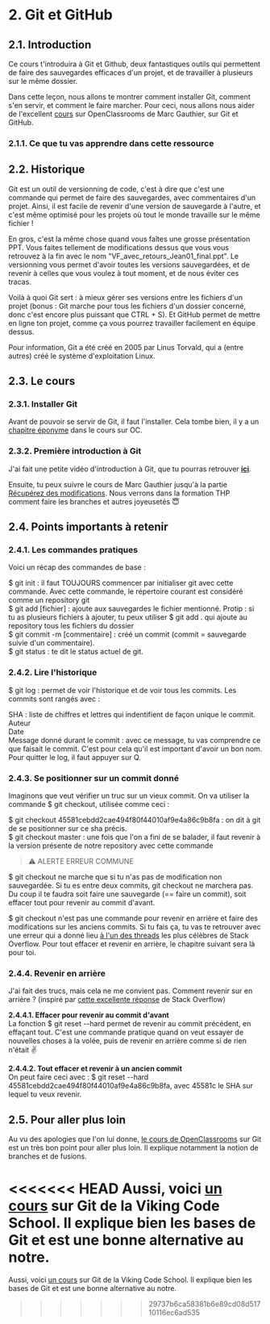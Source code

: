 # **2. Git et GitHub**
## **2.1. Introduction**
Ce cours t'introduira à Git et Github, deux fantastiques outils qui permettent de faire des sauvegardes efficaces d'un projet, et de travailler à plusieurs sur le même dossier.

Dans cette leçon, nous allons te montrer comment installer Git, comment s'en servir, et comment le faire marcher. Pour ceci, nous allons nous aider de l'excellent [cours](https://openclassrooms.com/fr/courses/2342361-gerez-votre-code-avec-git-et-github) sur OpenClassrooms de Marc Gauthier, sur Git et GitHub.

### **2.1.1. Ce que tu vas apprendre dans cette ressource**  
## **2.2. Historique**  
Git est un outil de versionning de code, c'est à dire que c'est une commande qui permet de faire des sauvegardes, avec commentaires d'un projet. Ainsi, il est facile de revenir d'une version de sauvegarde à l'autre, et c'est même optimisé pour les projets où tout le monde travaille sur le même fichier !

En gros, c'est la même chose quand vous faîtes une grosse présentation PPT. Vous faites tellement de modifications dessus que vous vous retrouvez à la fin avec le nom "VF_avec_retours_Jean01_final.ppt". Le versionning vous permet d'avoir toutes les versions sauvegardées, et de revenir à celles que vous voulez à tout moment, et de nous éviter ces tracas.

Voilà à quoi Git sert : à mieux gérer ses versions entre les fichiers d'un projet (bonus : Git marche pour tous les fichiers d'un dossier concerné, donc c'est encore plus puissant que CTRL + S). Et GitHub permet de mettre en ligne ton projet, comme ça vous pourrez travailler facilement en équipe dessus.

Pour information, Git a été créé en 2005 par Linus Torvald, qui a (entre autres) créé le système d'exploitation Linux.

## **2.3. Le cours**
### **2.3.1. Installer Git**  
Avant de pouvoir se servir de Git, il faut l'installer. Cela tombe bien, il y a un [chapitre éponyme](https://openclassrooms.com/fr/courses/2342361-gerez-votre-code-avec-git-et-github/2433596-installez-git) dans le cours sur OC.

### **2.3.2.** Première introduction à Git
J'ai fait une petite vidéo d'introduction à Git, que tu pourras retrouver [**ici**](https://youtu.be/ggaMadCKjko).



Ensuite, tu peux suivre le cours de Marc Gauthier jusqu'à la partie [Récupérez des modifications](https://openclassrooms.com/fr/courses/2342361-gerez-votre-code-avec-git-et-github). Nous verrons dans la formation THP comment faire les branches et autres joyeusetés 😇

## **2.4. Points importants à retenir**
### **2.4.1. Les commandes pratiques**  
Voici un récap des commandes de base :

$ git init : il faut TOUJOURS commencer par initialiser git avec cette commande. Avec cette commande, le répertoire courant est considéré comme un repository git    
$ git add [fichier] : ajoute aux sauvegardes le fichier mentionné. Protip : si tu as plusieurs fichiers à ajouter, tu peux utiliser $ git add . qui ajoute au repository tous les fichiers du dossier   
$ git commit -m [commentaire] : créé un commit (commit = sauvegarde suivie d'un commentaire).  
$ git status : te dit le status actuel de git.   
  
### **2.4.2. Lire l'historique**   
$ git log : permet de voir l'historique et de voir tous les commits. Les commits sont rangés avec :  

SHA : liste de chiffres et lettres qui indentifient de façon unique le commit.  
Auteur  
Date  
Message donné durant le commit : avec ce message, tu vas comprendre ce que faisait le commit. C'est pour cela qu'il est important d'avoir un bon nom.  
Pour quitter le log, il faut appuyer sur Q.  
   
### **2.4.3.** Se positionner sur un commit donné  
Imaginons que veut vérifier un truc sur un vieux commit. On va utiliser la commande $ git checkout, utilisée comme ceci :  
  
$ git checkout 45581cebdd2cae494f80f44010af9e4a86c9b8fa : on dit à git de se positionner sur ce sha précis.  
$ git checkout master : une fois que l'on a fini de se balader, il faut revenir à la version présente de notre repository avec cette commande  
  
>⚠️ ALERTE ERREUR COMMUNE  
    
$ git checkout ne marche que si tu n'as pas de modification non sauvegardée. Si tu es entre deux commits, git checkout ne marchera pas. Du coup il te faudra soit faire une sauvegarde (== faire un commit), soit effacer tout pour revenir au commit d'avant.

$ git checkout n'est pas une commande pour revenir en arrière et faire des modifications sur les anciens commits. Si tu fais ça, tu vas te retrouver avec une erreur qui a donné lieu [à l'un des threads](https://stackoverflow.com/questions/5772192/how-can-i-reconcile-detached-head-with-master-origin) les plus célèbres de Stack Overflow. Pour tout effacer et revenir en arrière, le chapitre suivant sera là pour toi.  

### **2.4.4. Revenir en arrière**  
J'ai fait des trucs, mais cela ne me convient pas. Comment revenir sur en arrière ? (inspiré par [cette excellente réponse](https://stackoverflow.com/questions/4114095/how-to-revert-a-git-repository-to-a-previous-commit/4114122#4114122) de Stack Overflow)  

**2.4.4.1. Effacer pour revenir au commit d'avant**  
La fonction $ git reset --hard permet de revenir au commit précédent, en effaçant tout. C'est une commande pratique quand on veut essayer de nouvelles choses à la volée, puis de revenir en arrière comme si de rien n'était ✌️

**2.4.4.2. Tout effacer et revenir à un ancien commit**  
On peut faire ceci avec : $ git reset --hard 45581cebdd2cae494f80f44010af9e4a86c9b8fa, avec 45581c le SHA sur lequel tu veux revenir.

## **2.5. Pour aller plus loin**
Au vu des apologies que l'on lui donne, [le cours de OpenClassrooms](https://openclassrooms.com/fr/courses/2342361-gerez-votre-code-avec-git-et-github) sur Git est un très bon point pour aller plus loin. Il explique notamment la notion de branches et de fusions.

<<<<<<< HEAD
Aussi, voici [un cours](https://www.vikingcodeschool.com/web-development-basics/getting-to-know-git) sur Git de la Viking Code School. Il explique bien les bases de Git et est une bonne alternative au notre.
=======
Aussi, voici [un cours](https://www.vikingcodeschool.com/web-development-basics/getting-to-know-git) sur Git de la Viking Code School. Il explique bien les bases de Git et est une bonne alternative au notre.
>>>>>>> 29737b6ca58381b6e89cd08d51710116ec6ad535
